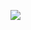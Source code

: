 [![](https://github.com/Kevinab168/twitter_clone/workflows/Test_Twitter_CL/badge.svg)](https://github.com/Kevinab168/twitter_clone/actions?query=workflow%3ATest_Twitter_Cl)